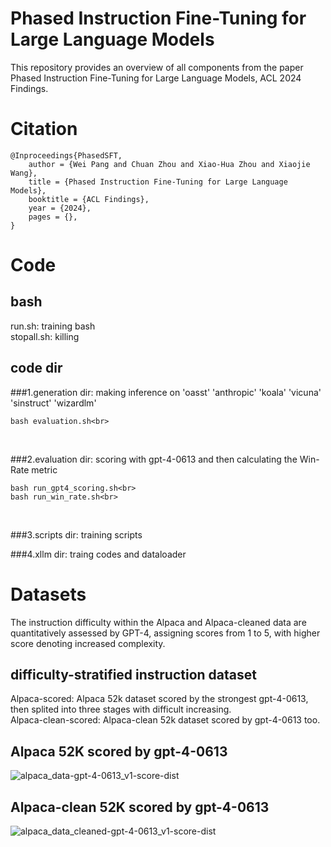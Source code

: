 # Phased Instruction Fine-Tuning for Large Language Models
This repository provides an overview of all components from the paper Phased Instruction Fine-Tuning for Large Language Models, ACL 2024 Findings.


# Citation
```
@Inproceedings{PhasedSFT,
    author = {Wei Pang and Chuan Zhou and Xiao-Hua Zhou and Xiaojie Wang},
    title = {Phased Instruction Fine-Tuning for Large Language Models},
    booktitle = {ACL Findings},
    year = {2024},
    pages = {},
}
```


# Code
## bash
run.sh: training bash<br>
stopall.sh: killing<br>


## code dir
###1.generation dir: making inference on 'oasst' 'anthropic' 'koala' 'vicuna' 'sinstruct' 'wizardlm'<br>
```
bash evaluation.sh<br>
```
<br>

###2.evaluation dir: scoring with gpt-4-0613 and then calculating the Win-Rate metric<br>
```
bash run_gpt4_scoring.sh<br>
bash run_win_rate.sh<br>
```
<br>

###3.scripts dir: training scripts<br>

###4.xllm dir: traing codes and dataloader<br>


# Datasets
The instruction difficulty within the Alpaca and Alpaca-cleaned data are quantitatively assessed by GPT-4, assigning scores from 1 to 5, with higher score denoting increased complexity.<br>

## difficulty-stratified instruction dataset
Alpaca-scored: Alpaca 52k dataset scored by the strongest gpt-4-0613, then splited into three stages with difficult increasing.<br>
Alpaca-clean-scored: Alpaca-clean 52k dataset scored by gpt-4-0613 too.<br>


## Alpaca 52K scored by gpt-4-0613
![alpaca_data-gpt-4-0613_v1-score-dist](https://github.com/xubuvd/PhasedSFT/assets/59753505/f93ce7c1-9987-4a54-94d4-ed0455cc1ac2)

## Alpaca-clean 52K scored by gpt-4-0613
![alpaca_data_cleaned-gpt-4-0613_v1-score-dist](https://github.com/xubuvd/PhasedSFT/assets/59753505/bdff903d-0fcd-4ffc-adbf-e9cfebbbc1bf)

